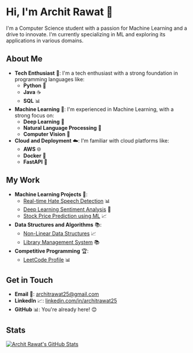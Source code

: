 # Hi, I'm Archit Rawat 👋

I'm a Computer Science student with a passion for Machine Learning and a drive to innovate. I'm currently specializing in ML and exploring its applications in various domains.

## About Me

* **Tech Enthusiast** 🤖: I'm a tech enthusiast with a strong foundation in programming languages like:
  * **Python** 🐍
  * **Java** ☕️
  * **SQL** 📊
* **Machine Learning** 🤖: I'm experienced in Machine Learning, with a strong focus on:
  * **Deep Learning** 🧠
  * **Natural Language Processing** 💬
  * **Computer Vision** 👀
* **Cloud and Deployment** ☁️: I'm familiar with cloud platforms like:
  * **AWS** 🌐
  * **Docker** 🚀
  * **FastAPI** 🚀

## My Work

* **Machine Learning Projects** 🤖:
  * [Real-time Hate Speech Detection](https://github.com/Architrawat25/real-time-hate-speech-detection) 📊
  * [Deep Learning Sentiment Analysis](https://github.com/Architrawat25/deep-learning-sentiment-analysis) 💬
  * [Stock Price Prediction using ML](https://github.com/Architrawat25/stock-price-prediction-ML) 📈
* **Data Structures and Algorithms** 📚:
  * [Non-Linear Data Structures](https://github.com/Architrawat25/Non-Linear-Data-Structures) 📈
  * [Library Management System](https://github.com/Architrawat25/library-management-system-java) 📚
* **Competitive Programming** 🏆:
  * [LeetCode Profile](https://leetcode.com/u/architrawat25/) 📊

## Get in Touch

* **Email** 📧: [architrawat25@gmail.com](mailto:architrawat25@gmail.com)
* **LinkedIn** 📈: [linkedin.com/in/architrawat25](https://linkedin.com/in/architrawat25)
* **GitHub** 📊: You're already here! 😊

## Stats

[![Archit Rawat's GitHub Stats](https://github-readme-stats.vercel.app/api?username=Architrawat25&show_icons=true&theme=dark)](https://github.com/Architrawat25)
